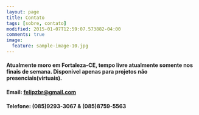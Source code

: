 ```yaml
---
layout: page
title: Contato
tags: [sobre, contato]
modified: 2015-01-07T12:59:07.573882-04:00
comments: true
image:
  feature: sample-image-10.jpg
---
```



#### Atualmente moro em Fortaleza-CE, tempo livre atualmente somente nos finais de semana. Disponivel apenas para projetos não presenciais(virtuais). <br /> 

#### Email: felipzbr@gmail.com 

#### Telefone: (085)9293-3067 & (085)8759-5563


